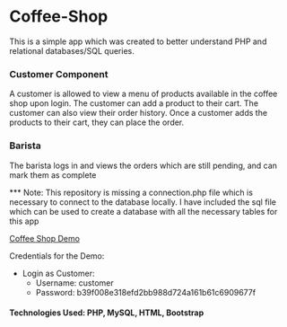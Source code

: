 # Coffee-Shop

This is a simple app which was created to better understand PHP and relational databases/SQL queries.

### Customer Component
A customer is allowed to view a menu of products available in the coffee shop upon login. The customer can add a product to their cart. The customer can also view their order history. Once a customer adds the products to their cart, they can place the order.
### Barista
The barista logs in and views the orders which are still pending, and can mark them as complete

*** Note: This repository is missing a connection.php file which is necessary to connect to the database locally. I have included the sql file which can be used to create a database with all the necessary tables for this app

[Coffee Shop Demo](https://tsarbucks.herokuapp.com)

Credentials for the Demo: 
* Login as Customer:
  - Username: customer
  - Password: b39f008e318efd2bb988d724a161b61c6909677f

#### Technologies Used: PHP, MySQL, HTML, Bootstrap
